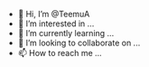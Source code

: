 - 👋 Hi, I’m @TeemuA
- 👀 I’m interested in ...
- 🌱 I’m currently learning ...
- 💞️ I’m looking to collaborate on ...
- 📫 How to reach me ...

<!---
TeemuA/TeemuA is a ✨ special ✨ repository because its `README.md` (this file) appears on your GitHub profile.
You can click the Preview link to take a look at your changes.
--->
